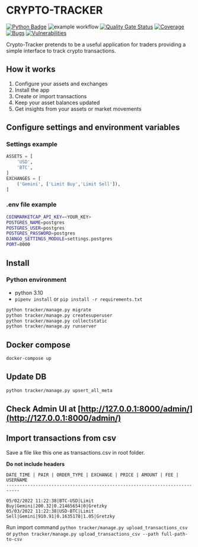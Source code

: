 # CRYPTO-TRACKER

[![Python Badge](https://img.shields.io/badge/python-3.10-blue.svg)]()
![example workflow](https://github.com/blockchain-hobbyists/crypto-tracker/actions/workflows/main.yml/badge.svg)
[![Quality Gate Status](https://sonarcloud.io/api/project_badges/measure?project=blockchain-hobbyists_crypto-tracker&metric=alert_status)](https://sonarcloud.io/summary/new_code?id=blockchain-hobbyists_crypto-tracker)
[![Coverage](https://sonarcloud.io/api/project_badges/measure?project=blockchain-hobbyists_crypto-tracker&metric=coverage)](https://sonarcloud.io/summary/new_code?id=blockchain-hobbyists_crypto-tracker)
[![Bugs](https://sonarcloud.io/api/project_badges/measure?project=blockchain-hobbyists_crypto-tracker&metric=bugs)](https://sonarcloud.io/summary/new_code?id=blockchain-hobbyists_crypto-tracker)
[![Vulnerabilities](https://sonarcloud.io/api/project_badges/measure?project=blockchain-hobbyists_crypto-tracker&metric=vulnerabilities)](https://sonarcloud.io/summary/new_code?id=blockchain-hobbyists_crypto-tracker)

Crypto-Tracker pretends to be a useful application for traders providing a simple interface to track crypto transactions.

## How it works

1. Configure your assets and exchanges
2. Install the app
3. Create or import transactions
4. Keep your asset balances updated
5. Get insights from your assets or market movements

## Configure settings and environment variables

### Settings example

```python
ASSETS = [
    'USD',
    'BTC',
]
EXCHANGES = [
    ('Gemini', ['Limit Buy','Limit Sell']),
]
```

### .env file example

```bash
COINMARKETCAP_API_KEY=<YOUR_KEY>
POSTGRES_NAME=postgres
POSTGRES_USER=postgres
POSTGRES_PASSWORD=postgres
DJANGO_SETTINGS_MODULE=settings.postgres
PORT=8000
```

## Install

### Python environment

- python 3.10
- `pipenv install` or `pip install -r requirements.txt`

```bash
python tracker/manage.py migrate
python tracker/manage.py createsuperuser
python tracker/manage.py collectstatic
python tracker/manage.py runserver
```

## Docker compose

```bash
docker-compose up

```

## Update DB

```bash
python tracker/manage.py upsert_all_meta
```

## Check Admin UI at [http://127.0.0.1:8000/admin/](http://127.0.0.1:8000/admin/)

## Import transactions from csv

Save a file like this one as transactions.csv in root folder.

**Do not include headers**

```
DATE_TIME | PAIR | ORDER_TYPE | EXCHANGE | PRICE | AMOUNT | FEE | USERNAME
---------------------------------------------------------------------------
```

```csv
05/02/2022 11:22:38|BTC-USD|Limit Buy|Gemini|200.32|0.21465654|0|Gretzky
05/03/2022 11:22:38|USD-BTC|Limit Sell|Gemini|910.91|0.1635178|1.05|Gretzky
```

Run import command `python tracker/manage.py upload_transactions_csv`
or `python tracker/manage.py upload_transactions_csv --path full-path-to-csv`
